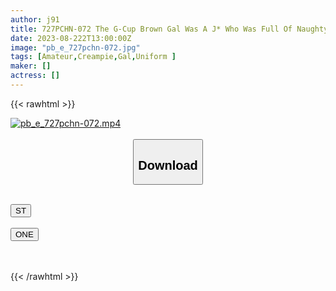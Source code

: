 ```yaml
---
author: j91
title: 727PCHN-072 The G-Cup Brown Gal Was A J* Who Was Full Of Naughty Things, So Feel Free To Cum Inside!
date: 2023-08-222T13:00:00Z
image: "pb_e_727pchn-072.jpg"
tags: [Amateur,Creampie,Gal,Uniform ]
maker: []
actress: []
---
```



{{< rawhtml >}}

<div class="video" data-videoid="AZbrPZgxjKIwZ4">
    <a href="javascript:;">
        <img src="https://my.j91.asia/posts/pb_e_727pchn-072/pb_e_727pchn-072.jpg" width="WIDTH" height="HEIGHT" alt="pb_e_727pchn-072.mp4" loading="lazy">
    </a>
</div>

<script type="text/javascript" src="https://j91.asia/asset/on-demand-st.js"></script>

<br>
  <link rel="stylesheet" href="https://j91.asia/asset/bs5.css">
  
  <center>
  <button class="btn btn-primary" type="button" data-bs-toggle="collapse" data-bs-target=".multi-collapse" aria-expanded="false" aria-controls="multiCollapseExample1 multiCollapseExample2"><h2>Download</h2></button></center>
</p>
<div class="row">
  <div class="col">
    <div class="collapse multi-collapse" id="multiCollapseExample1">
      <div class="card card-body">
	      	      <br>
<div class="buttons">  
<a href="https://streamtape.to/v/AZbrPZgxjKIwZ4"><button class="btn-hover color-3"><i class="fa fa-download"></i> ST</button></a></div>
    </div>
  </div>
</div>
  <div class="col">
    <div class="collapse multi-collapse" id="multiCollapseExample2">
      <div class="card card-body">
	      <br>
<div class="buttons">
    <a href="https://oneupload.to/2sggjvki2t2t"><button class="btn-hover color-9"><i class="fa fa-download"></i> ONE</button></a></div>
<br><br>
      </div>
    </div>
  </div>
</div>

{{< /rawhtml >}}
